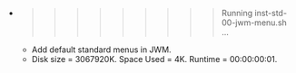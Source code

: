 * >>>>>>>>> Running inst-std-00-jwm-menu.sh ...
  * Add default standard menus in JWM.
  * Disk size = 3067920K. Space Used = 4K. Runtime = 00:00:00:01.
